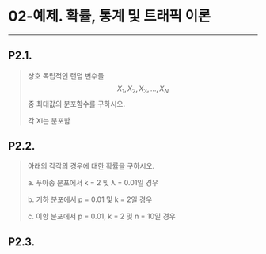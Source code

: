 # 02-예제. 확률, 통계 및 트래픽 이론

---

## P2.1.

> 상호 독립적인 랜덤 변수들
> $$
> {X_1, X_2, X_3, \dots ,X_N}
> $$
> 중 최대값의 분포함수를 구하시오.
>
> 각 Xi는 분포함



## P2.2.

> 아래의 각각의 경우에 대한 확률을 구하시오.
>
> a. 푸아송 분포에서 k = 2 및 λ = 0.01일 경우
>
> b. 기하 분포에서 p = 0.01 및 k = 2일 경우
>
> c. 이항 분포에서 p = 0.01, k = 2 및 n = 10일 경우



## P2.3.

